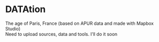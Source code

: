 # DATAtion
The age of Paris, France (based on APUR data and made with Mapbox Studio)<br>
Need to upload sources, data and tools. I'll do it soon
